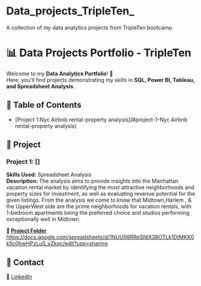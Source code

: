 # Data_projects_TripleTen_
A collection of my data analytics projects from TripleTen bootcamp.
# 📊 Data Projects Portfolio - TripleTen

Welcome to my **Data Analytics Portfolio**! 🚀  
Here, you'll find projects demonstrating my skills in **SQL, Power BI, Tableau, and Spreadsheet Analysis**.

## 📌 Table of Contents
- [Project 1:Nyc Airbnb rental-property analysis](#project-1-Nyc Airbnb rental-property analysis)
## 📂 Project
### Project 1: **[]**
**Skills Used:** Spreadsheet Analysis  
**Description:** The analysis aims to provide insights into the Manhattan vacation rental market by identifying the most attractive neighborhoods and property sizes for investment, as well as evaluating revenue potential for the given listings.  From the analysis we come to know that Midtown,Harlem , & the UpperWest side are the prime neighborhoods for vacation rentals, with 1-bedroom apartments being the preferred choice and studios performing  exceptionally well in Midtown.  

  **🔗 [Project Folder](./Project_1_Folder)**  https://docs.google.com/spreadsheets/d/1NUU98RReSNlX38OTLk1DtMKK0k5c0hwHPzLuS_yZkqc/edit?usp=sharing 

## 📎 Contact
🔗 [LinkedIn](https://www.linkedin.com/in/anisha-razzaque)  
